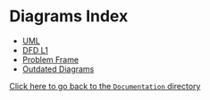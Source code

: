 # Diagrams Index

- [UML]()
- [DFD L1]()
- [Problem Frame]()
- [Outdated Diagrams]()

[Click here to go back to the `Documentation` directory](Documentation)
